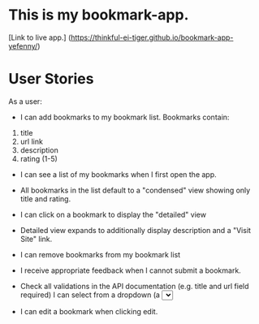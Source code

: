 # This is my bookmark-app.

[Link to live app.] (https://thinkful-ei-tiger.github.io/bookmark-app-yefenny/)

# User Stories

As a user:

- I can add bookmarks to my bookmark list. Bookmarks contain:

1. title
1. url link
1. description
1. rating (1-5)

- I can see a list of my bookmarks when I first open the app.

- All bookmarks in the list default to a "condensed" view showing only title and rating.

- I can click on a bookmark to display the "detailed" view

- Detailed view expands to additionally display description and a "Visit Site" link.

- I can remove bookmarks from my bookmark list

- I receive appropriate feedback when I cannot submit a bookmark.

- Check all validations in the API documentation (e.g. title and url field required)
  I can select from a dropdown (a <select> element) a "minimum rating" to filter the list by all bookmarks rated at or above the chosen selection.

- I can edit a bookmark when clicking edit.
